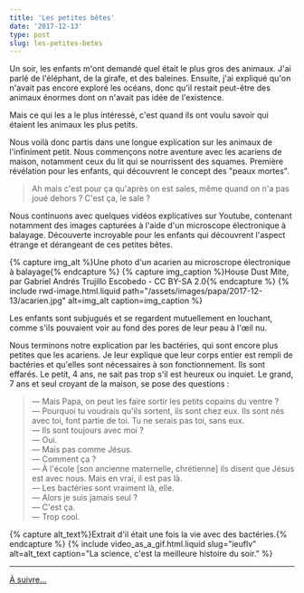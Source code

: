 ```yaml
---
title: 'Les petites bêtes'
date: '2017-12-13'
type: post
slug: les-petites-betes
---
```


Un soir, les enfants m'ont demandé quel était le plus gros des animaux. J'ai parlé de l'éléphant, de la girafe, et des baleines. Ensuite, j'ai expliqué qu'on n'avait pas encore exploré les océans, donc qu'il restait peut-être des animaux énormes dont on n'avait pas idée de l'existence.

Mais ce qui les a le plus intéressé, c'est quand ils ont voulu savoir qui étaient les animaux les plus petits.

<!-- more -->

Nous voilà donc partis dans une longue explication sur les animaux de l'infiniment petit. Nous commençons notre aventure avec les acariens de maison, notamment ceux du lit qui se nourrissent des squames. Première révélation pour les enfants, qui découvrent le concept des "peaux mortes".

> Ah mais c'est pour ça qu'après on est sales, même quand on n'a pas joué dehors ? C'est ça, le sale ?

Nous continuons avec quelques vidéos explicatives sur Youtube, contenant notamment des images capturées à l'aide d'un microscope électronique à balayage. Découverte incroyable pour les enfants qui découvrent l'aspect étrange et dérangeant de ces petites bêtes.

{% capture img_alt %}Une photo d'un acarien au microscrope électronique à balayage{% endcapture %}
{% capture img_caption %}House Dust Mite, par Gabriel Andrés Trujillo Escobedo - CC BY-SA 2.0{% endcapture %}
{% include rwd-image.html.liquid
path="/assets/images/papa/2017-12-13/acarien.jpg"
alt=img_alt
caption=img_caption
%}

Les enfants sont subjugués et se regardent mutuellement en louchant, comme s'ils pouvaient voir au fond des pores de leur peau à l'œil nu.

Nous terminons notre explication par les bactéries, qui sont encore plus petites que les acariens. Je leur explique que leur corps entier est rempli de bactéries et qu'elles sont nécessaires à son fonctionnement. Ils sont effarés. Le petit, 4 ans, ne sait pas trop s'il est heureux ou inquiet. Le grand, 7 ans et seul croyant de la maison, se pose des questions :

> — Mais Papa, on peut les faire sortir les petits copains du ventre ?  
> — Pourquoi tu voudrais qu'ils sortent, ils sont chez eux. Ils sont nés avec toi, font partie de toi. Tu ne serais pas toi, sans eux.  
> — Ils sont toujours avec moi ?  
> — Oui.  
> — Mais pas comme Jésus.  
> — Comment ça ?  
> — À l'école [son ancienne maternelle, chrétienne] ils disent que Jésus est avec nous. Mais en vrai, il est pas là.  
> — Les bactéries sont vraiment là, elle.  
> — Alors je suis jamais seul ?  
> — C'est ça.  
> — Trop cool.

{% capture alt_text%}Extrait d'il était une fois la vie avec des bactéries.{% endcapture %}
{% include video_as_a_gif.html.liquid
slug="ieuflv"
alt=alt_text
caption="La science, c'est la meilleure histoire du soir."
%}

***

[À suivre…](/2017/12/les-petites-betes-suite/ "Les petites bêtes (suite)")
